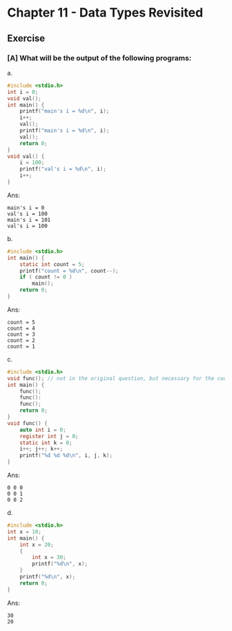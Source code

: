 # Chapter 11 - Data Types Revisited

## Exercise

### [A] What will be the output of the following programs:

a. 
```c
#include <stdio.h>
int i = 0;
void val();
int main() {
    printf("main's i = %d\n", i);
    i++;
    val();
    printf("main's i = %d\n", i);
    val();
    return 0;
}
void val() {
    i = 100;
    printf("val's i = %d\n", i);
    i++;
}
```
Ans:
```
main's i = 0
val's i = 100
main's i = 101 
val's i = 100
```

b.
```c
#include <stdio.h>
int main() {
    static int count = 5;
    printf("count = %d\n", count--);
    if ( count != 0 )
        main();
    return 0;
}
```
Ans:
```
count = 5
count = 4
count = 3
count = 2
count = 1
```

c.
```c
#include <stdio.h>
void func(); // not in the original question, but necessary for the code to run.
int main() {
    func();
    func():
    func();
    return 0;
}
void func() {
    auto int i = 0;
    register int j = 0;
    static int k = 0;
    i++; j++; k++;
    printf("%d %d %d\n", i, j, k);
}
```
Ans:
```
0 0 0
0 0 1
0 0 2
```

d.
```c
#include <stdio.h>
int x = 10;
int main() {
    int x = 20;
    {
        int x = 30;
        printf("%d\n", x);
    }
    printf("%d\n", x);
    return 0;
}
```
Ans:
```
30
20
```
